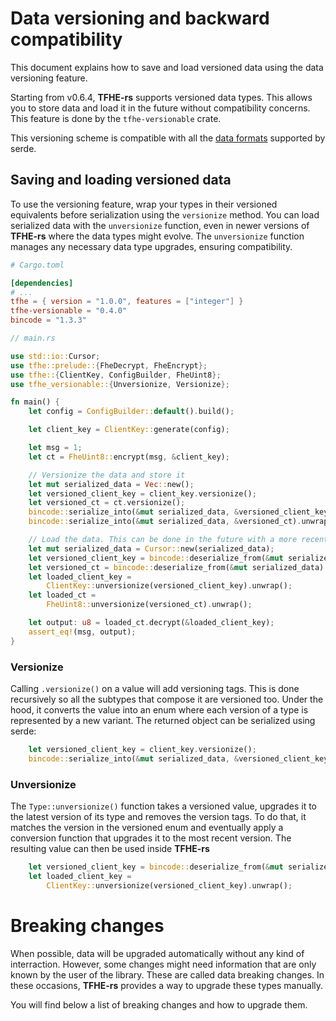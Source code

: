 # Data versioning and backward compatibility

This document explains how to save and load versioned data using the data versioning feature.

Starting from v0.6.4, **TFHE-rs** supports versioned data types. This allows you to store data and load it in the future without compatibility concerns. This feature is done by the `tfhe-versionable` crate.

This versioning scheme is compatible with all the [data formats](https://serde.rs/#data-formats) supported by serde.

## Saving and loading versioned data

To use the versioning feature, wrap your types in their versioned equivalents before serialization using the `versionize` method.
You can load serialized data with the `unversionize` function, even in newer versions of **TFHE-rs** where the data types might evolve. The `unversionize` function manages any necessary data type upgrades, ensuring compatibility.

```toml
# Cargo.toml

[dependencies]
# ...
tfhe = { version = "1.0.0", features = ["integer"] }
tfhe-versionable = "0.4.0"
bincode = "1.3.3"
```

```rust
// main.rs

use std::io::Cursor;
use tfhe::prelude::{FheDecrypt, FheEncrypt};
use tfhe::{ClientKey, ConfigBuilder, FheUint8};
use tfhe_versionable::{Unversionize, Versionize};

fn main() {
    let config = ConfigBuilder::default().build();

    let client_key = ClientKey::generate(config);

    let msg = 1;
    let ct = FheUint8::encrypt(msg, &client_key);

    // Versionize the data and store it
    let mut serialized_data = Vec::new();
    let versioned_client_key = client_key.versionize();
    let versioned_ct = ct.versionize();
    bincode::serialize_into(&mut serialized_data, &versioned_client_key).unwrap();
    bincode::serialize_into(&mut serialized_data, &versioned_ct).unwrap();

    // Load the data. This can be done in the future with a more recent version of tfhe-rs
    let mut serialized_data = Cursor::new(serialized_data);
    let versioned_client_key = bincode::deserialize_from(&mut serialized_data).unwrap();
    let versioned_ct = bincode::deserialize_from(&mut serialized_data).unwrap();
    let loaded_client_key =
        ClientKey::unversionize(versioned_client_key).unwrap();
    let loaded_ct =
        FheUint8::unversionize(versioned_ct).unwrap();

    let output: u8 = loaded_ct.decrypt(&loaded_client_key);
    assert_eq!(msg, output);
}
```

### Versionize

Calling `.versionize()` on a value will add versioning tags. This is done recursively so all the subtypes that compose it are versioned too. Under the hood, it converts the value into an enum where each version of a type is represented by a new variant. The returned object can be serialized using serde:

```Rust
    let versioned_client_key = client_key.versionize();
    bincode::serialize_into(&mut serialized_data, &versioned_client_key).unwrap();
```

### Unversionize

The `Type::unversionize()` function takes a versioned value, upgrades it to the latest version of its type and removes the version tags. To do that, it matches the version in the versioned enum and eventually apply a conversion function that upgrades it to the most recent version. The resulting value can then be used inside **TFHE-rs**

```Rust
    let versioned_client_key = bincode::deserialize_from(&mut serialized_data).unwrap();
    let loaded_client_key =
        ClientKey::unversionize(versioned_client_key).unwrap();
```

# Breaking changes

When possible, data will be upgraded automatically without any kind of interraction. However, some changes might need information that are only known by the user of the library. These are called data breaking changes. In these occasions, **TFHE-rs** provides a way to upgrade these types manually.

You will find below a list of breaking changes and how to upgrade them.
